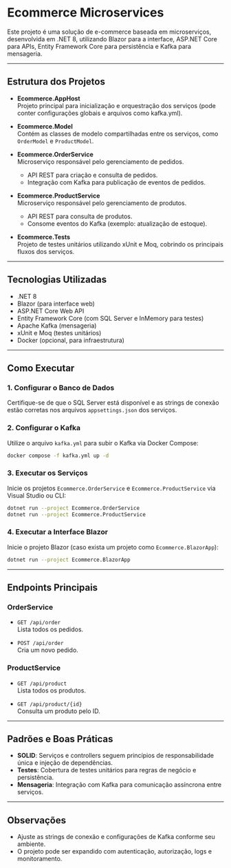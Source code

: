 # Ecommerce Microservices

Este projeto é uma solução de e-commerce baseada em microserviços, desenvolvida em .NET 8, utilizando Blazor para a interface, ASP.NET Core para APIs, Entity Framework Core para persistência e Kafka para mensageria.

---

## Estrutura dos Projetos

- **Ecommerce.AppHost**  
  Projeto principal para inicialização e orquestração dos serviços (pode conter configurações globais e arquivos como kafka.yml).

- **Ecommerce.Model**  
  Contém as classes de modelo compartilhadas entre os serviços, como `OrderModel` e `ProductModel`.

- **Ecommerce.OrderService**  
  Microserviço responsável pelo gerenciamento de pedidos.  
  - API REST para criação e consulta de pedidos.  
  - Integração com Kafka para publicação de eventos de pedidos.

- **Ecommerce.ProductService**  
  Microserviço responsável pelo gerenciamento de produtos.  
  - API REST para consulta de produtos.  
  - Consome eventos do Kafka (exemplo: atualização de estoque).

- **Ecommerce.Tests**  
  Projeto de testes unitários utilizando xUnit e Moq, cobrindo os principais fluxos dos serviços.

---

## Tecnologias Utilizadas

- .NET 8  
- Blazor (para interface web)  
- ASP.NET Core Web API  
- Entity Framework Core (com SQL Server e InMemory para testes)  
- Apache Kafka (mensageria)  
- xUnit e Moq (testes unitários)  
- Docker (opcional, para infraestrutura)

---

## Como Executar

### 1. Configurar o Banco de Dados

Certifique-se de que o SQL Server está disponível e as strings de conexão estão corretas nos arquivos `appsettings.json` dos serviços.

### 2. Configurar o Kafka

Utilize o arquivo `kafka.yml` para subir o Kafka via Docker Compose:

```bash
docker compose -f kafka.yml up -d
```

### 3. Executar os Serviços

Inicie os projetos `Ecommerce.OrderService` e `Ecommerce.ProductService` via Visual Studio ou CLI:

```bash
dotnet run --project Ecommerce.OrderService
dotnet run --project Ecommerce.ProductService
```

### 4. Executar a Interface Blazor

Inicie o projeto Blazor (caso exista um projeto como `Ecommerce.BlazorApp`):

```bash
dotnet run --project Ecommerce.BlazorApp
```

---

## Endpoints Principais

### OrderService

- `GET /api/order`  
  Lista todos os pedidos.

- `POST /api/order`  
  Cria um novo pedido.

### ProductService

- `GET /api/product`  
  Lista todos os produtos.

- `GET /api/product/{id}`  
  Consulta um produto pelo ID.

---

## Padrões e Boas Práticas

- **SOLID**: Serviços e controllers seguem princípios de responsabilidade única e injeção de dependências.  
- **Testes**: Cobertura de testes unitários para regras de negócio e persistência.  
- **Mensageria**: Integração com Kafka para comunicação assíncrona entre serviços.

---

## Observações

- Ajuste as strings de conexão e configurações de Kafka conforme seu ambiente.  
- O projeto pode ser expandido com autenticação, autorização, logs e monitoramento.
